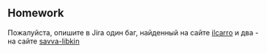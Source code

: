 ## Homework

Пожалуйста, опишите в Jira один баг, найденный на сайте [ilcarro](https://ilcarro.web.app) и два - на сайте [savva-libkin](https://savva-libkin.com/)
